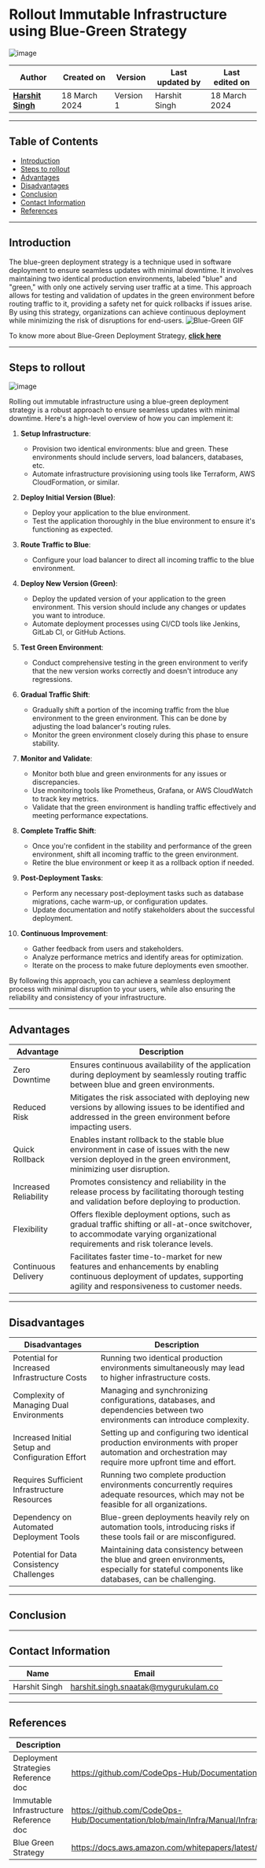 # Rollout Immutable Infrastructure using Blue-Green Strategy
![image](https://github.com/CodeOps-Hub/Documentation/assets/156056444/a8d0626c-ee62-4343-8077-a8a1121000c0)

|   Author        |  Created on   |  Version   | Last updated by  | Last edited on |
| --------------- | --------------| -----------|----------------- | -------------- |
| **[Harshit Singh](https://github.com/Panu-S-Harshit-Ninja-07)**    | 18 March 2024 |  Version 1 | Harshit Singh     | 18 March 2024  |
***

## Table of Contents 

+ [Introduction](#Introduction)
+ [Steps to rollout](#Steps-to-rollout)
+ [Advantages](#Advantages)
+ [Disadvantages](#Disadvantages)
+ [Conclusion](#Conclusion)
+ [Contact Information](#contact-information)
+ [References](#References)
***

## Introduction
The blue-green deployment strategy is a technique used in software deployment to ensure seamless updates with minimal downtime. It involves maintaining two identical production environments, labeled "blue" and "green," with only one actively serving user traffic at a time. This approach allows for testing and validation of updates in the green environment before routing traffic to it, providing a safety net for quick rollbacks if issues arise. By using this strategy, organizations can achieve continuous deployment while minimizing the risk of disruptions for end-users.
![Blue-Green GIF](https://www.encora.com/hs-fs/hubfs/blue-green-deployment.gif?width=540&name=blue-green-deployment.gif)

To know more about Blue-Green Deployment Strategy, [**click here**](https://github.com/CodeOps-Hub/Documentation/blob/main/Deployment_strategies/Blue_Green/README.md)
***
## Steps to rollout
![image](https://github.com/CodeOps-Hub/Documentation/assets/156056444/92377607-a6a0-45f9-a41c-1907616d87ef)

Rolling out immutable infrastructure using a blue-green deployment strategy is a robust approach to ensure seamless updates with minimal downtime. Here's a high-level overview of how you can implement it:

1. **Setup Infrastructure**: 
   - Provision two identical environments: blue and green. These environments should include servers, load balancers, databases, etc.
   - Automate infrastructure provisioning using tools like Terraform, AWS CloudFormation, or similar.

2. **Deploy Initial Version (Blue)**:
   - Deploy your application to the blue environment.
   - Test the application thoroughly in the blue environment to ensure it's functioning as expected.

3. **Route Traffic to Blue**:
   - Configure your load balancer to direct all incoming traffic to the blue environment.

4. **Deploy New Version (Green)**:
   - Deploy the updated version of your application to the green environment. This version should include any changes or updates you want to introduce.
   - Automate deployment processes using CI/CD tools like Jenkins, GitLab CI, or GitHub Actions.

5. **Test Green Environment**:
   - Conduct comprehensive testing in the green environment to verify that the new version works correctly and doesn't introduce any regressions.

6. **Gradual Traffic Shift**:
   - Gradually shift a portion of the incoming traffic from the blue environment to the green environment. This can be done by adjusting the load balancer's routing rules.
   - Monitor the green environment closely during this phase to ensure stability.

7. **Monitor and Validate**:
   - Monitor both blue and green environments for any issues or discrepancies.
   - Use monitoring tools like Prometheus, Grafana, or AWS CloudWatch to track key metrics.
   - Validate that the green environment is handling traffic effectively and meeting performance expectations.

8. **Complete Traffic Shift**:
   - Once you're confident in the stability and performance of the green environment, shift all incoming traffic to the green environment.
   - Retire the blue environment or keep it as a rollback option if needed.

9. **Post-Deployment Tasks**:
   - Perform any necessary post-deployment tasks such as database migrations, cache warm-up, or configuration updates.
   - Update documentation and notify stakeholders about the successful deployment.

10. **Continuous Improvement**:
    - Gather feedback from users and stakeholders.
    - Analyze performance metrics and identify areas for optimization.
    - Iterate on the process to make future deployments even smoother.

By following this approach, you can achieve a seamless deployment process with minimal disruption to your users, while also ensuring the reliability and consistency of your infrastructure.
***

## Advantages

| Advantage         | Description |
| ------------------ | ---------------------------------------------------------------------------------------------------------------------------------------------------------- |
| Zero Downtime     | Ensures continuous availability of the application during deployment by seamlessly routing traffic between blue and green environments. |
| Reduced Risk      | Mitigates the risk associated with deploying new versions by allowing issues to be identified and addressed in the green environment before impacting users. |
| Quick Rollback    | Enables instant rollback to the stable blue environment in case of issues with the new version deployed in the green environment, minimizing user disruption. |
| Increased Reliability | Promotes consistency and reliability in the release process by facilitating thorough testing and validation before deploying to production. |
| Flexibility       | Offers flexible deployment options, such as gradual traffic shifting or all-at-once switchover, to accommodate varying organizational requirements and risk tolerance levels. |
| Continuous Delivery | Facilitates faster time-to-market for new features and enhancements by enabling continuous deployment of updates, supporting agility and responsiveness to customer needs. |

***

## Disadvantages

| Disadvantages                                 | Description                                                                                                               |
|-----------------------------------------------|---------------------------------------------------------------------------------------------------------------------------|
| Potential for Increased Infrastructure Costs | Running two identical production environments simultaneously may lead to higher infrastructure costs.                      |
| Complexity of Managing Dual Environments     | Managing and synchronizing configurations, databases, and dependencies between two environments can introduce complexity.   |
| Increased Initial Setup and Configuration Effort | Setting up and configuring two identical production environments with proper automation and orchestration may require more upfront time and effort. |
| Requires Sufficient Infrastructure Resources  | Running two complete production environments concurrently requires adequate resources, which may not be feasible for all organizations. |
| Dependency on Automated Deployment Tools     | Blue-green deployments heavily rely on automation tools, introducing risks if these tools fail or are misconfigured.      |
| Potential for Data Consistency Challenges     | Maintaining data consistency between the blue and green environments, especially for stateful components like databases, can be challenging. |
***

## Conclusion
***

## Contact Information

|     Name         | Email  |
| -----------------| ------------------------------------ |
| Harshit Singh    | harshit.singh.snaatak@mygurukulam.co |
***

## References

| Description                                   | References  
| --------------------------------------------  | -------------------------------------------------|
| Deployment Strategies Reference doc | https://github.com/CodeOps-Hub/Documentation/blob/main/Deployment_strategies/Blue_Green/README.md |
| Immutable Infrastructure Reference doc | https://github.com/CodeOps-Hub/Documentation/blob/main/Infra/Manual/Infrastructure%20Types/Immutable%20Infrastructure/README.md |
| Blue Green Strategy | https://docs.aws.amazon.com/whitepapers/latest/overview-deployment-options/bluegreen-deployments.html |
